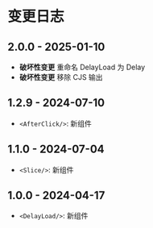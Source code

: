 # 变更日志

## 2.0.0 - 2025-01-10

- **破坏性变更** 重命名 DelayLoad 为 Delay
- **破坏性变更** 移除 CJS 输出

## 1.2.9 - 2024-07-10

- `<AfterClick/>`: 新组件

## 1.1.0 - 2024-07-04

- `<Slice/>`: 新组件

## 1.0.0 - 2024-04-17

- `<DelayLoad/>`: 新组件
